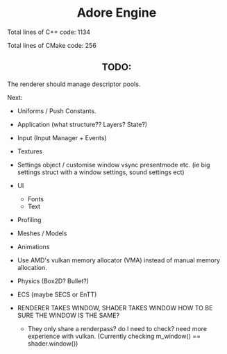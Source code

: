 # <center>Adore Engine</center>

Total lines of C++ code: 1134

Total lines of CMake code: 256

## <center>TODO:</center>

The renderer should manage descriptor pools.

Next:
 - Uniforms / Push Constants.

 - Application (what structure?? Layers? State?)
 - Input (Input Manager + Events)

 - Textures

 - Settings object / customise window vsync presentmode etc.
   (ie big settings struct with a window settings, sound settings ect)

 - UI
    - Fonts
    - Text

 - Profiling

 - Meshes / Models
 - Animations

 - Use AMD's vulkan memory allocator (VMA) instead of manual memory allocation.

 - Physics (Box2D? Bullet?)
 - ECS (maybe SECS or EnTT)

 - RENDERER TAKES WINDOW, SHADER TAKES WINDOW HOW TO BE SURE THE WINDOW IS THE SAME?
   - They only share a renderpass? do I need to check? need more experience with vulkan.
     (Currently checking m_window() == shader.window())